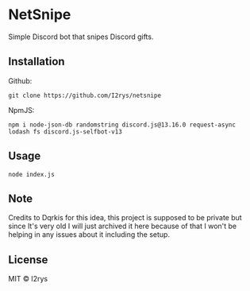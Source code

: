 # NetSnipe
Simple Discord bot that snipes Discord gifts.

## Installation
Github:
```
git clone https://github.com/I2rys/netsnipe
```

NpmJS:
```
npm i node-json-db randomstring discord.js@13.16.0 request-async lodash fs discord.js-selfbot-v13
```

## Usage
```
node index.js
```

## Note
Credits to Dqrkis for this idea, this project is supposed to be private but since It's very old I will just archived it here because of that I won't be helping in any issues about it including the setup.

## License
MIT © I2rys